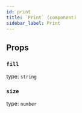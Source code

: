 ```yaml
---
id: print
title: `Print` (component)
sidebar_label: Print
---
```



Props
-----

### `fill`

type: `string`


### `size`

type: `number`

